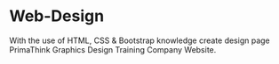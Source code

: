 # Web-Design
 With the use of HTML, CSS &amp; Bootstrap knowledge create design page PrimaThink Graphics Design Training Company Website. 
